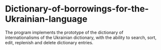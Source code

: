 # Dictionary-of-borrowings-for-the-Ukrainian-language
The program implements the prototype of the dictionary of internationalisms of the Ukrainian dictionary, with the ability to search, sort, edit, replenish and delete dictionary entries.
